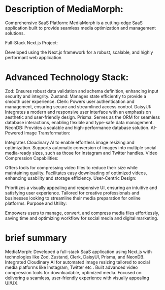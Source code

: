 # Description of MediaMorph:

Comprehensive SaaS Platform: MediaMorph is a cutting-edge SaaS application built to provide seamless media optimization and management solutions.

Full-Stack Next.js Project:

Developed using the Next.js framework for a robust, scalable, and highly performant web application.

# Advanced Technology Stack:

Zod: Ensures robust data validation and schema definition, enhancing input security and integrity.
Zustand: Manages state efficiently to provide a smooth user experience.
Clerk: Powers user authentication and management, ensuring secure and streamlined access control.
DaisyUI: Integrates a modern and responsive user interface with an emphasis on aesthetic and user-friendly design.
Prisma: Serves as the ORM for seamless database interactions, enabling flexible and type-safe data management.
NeonDB: Provides a scalable and high-performance database solution.
AI-Powered Image Transformation:

Integrates Cloudinary AI to enable effortless image resizing and optimization.
Supports automatic conversion of images into multiple social media-ready sizes, such as those for Instagram and Twitter handles.
Video Compression Capabilities:

Offers tools for compressing video files to reduce their size while maintaining quality.
Facilitates easy downloading of optimized videos, enhancing usability and storage efficiency.
User-Centric Design:

Prioritizes a visually appealing and responsive UI, ensuring an intuitive and satisfying user experience.
Tailored for creative professionals and businesses looking to streamline their media preparation for online platforms.
Purpose and Utility:

Empowers users to manage, convert, and compress media files effortlessly, saving time and optimizing workflow for social media and digital marketing.


# brief summary
MediaMorph: Developed a full-stack SaaS application using Next.js with technologies like Zod, Zustand, Clerk, DaisyUI, Prisma, and NeonDB. Integrated Cloudinary AI for automated image resizing tailored to social media platforms like Instagram, Twitter etc . Built advanced video compression tools for downloadable, optimized media. Focused on delivering a seamless, user-friendly experience with visually appealing UI/UX.
